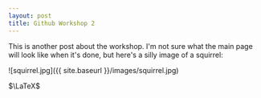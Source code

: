```yaml
---
layout: post
title: Github Workshop 2
---
```



This is another post about the workshop.
I'm not sure what the main page will look like when it's done, but here's a silly image of a squirrel:



![squirrel.jpg]({{ site.baseurl }}/images/squirrel.jpg)

<script type="text/javascript" async
  src="https://cdn.mathjax.org/mathjax/latest/MathJax.js?config=TeX-MML-AM_CHTML">
</script>

$\LaTeX$